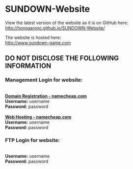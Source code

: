 # SUNDOWN-Website
View the latest version of the website as it is on GitHub here:<br/>
<a href="http://hongaaronc.github.io/SUNDOWN-Website/">http://hongaaronc.github.io/SUNDOWN-Website/</a>


The website is hosted here:<br/>
<a href="http://www.sundown-game.com">http://www.sundown-game.com</a>


<h2>DO NOT DISCLOSE THE FOLLOWING INFORMATION</h2>
<p>
  <h3>Management Login for website:</h3><br/>
  <b><a href="namecheap.com">Domain Registration - namecheap.com</a></b><br/>
  <b>Username:</b> username<br/>
  <b>Password:</b> password<br/>
  <br/>
  <b><a href="namecheap.com">Web Hosting - namecheap.com</a></b><br/>
  <b>Username:</b> username<br/>
  <b>Password:</b> password<br/>
</p>
<p>
  <h3>FTP Login for website:</h3><br/>
  <b>Username:</b> username<br/>
  <b>Password:</b> password<br/>
</p>
